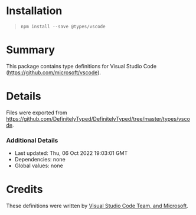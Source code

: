 # Installation
> `npm install --save @types/vscode`

# Summary
This package contains type definitions for Visual Studio Code (https://github.com/microsoft/vscode).

# Details
Files were exported from https://github.com/DefinitelyTyped/DefinitelyTyped/tree/master/types/vscode.

### Additional Details
 * Last updated: Thu, 06 Oct 2022 19:03:01 GMT
 * Dependencies: none
 * Global values: none

# Credits
These definitions were written by [Visual Studio Code Team, and Microsoft](https://github.com/microsoft).
